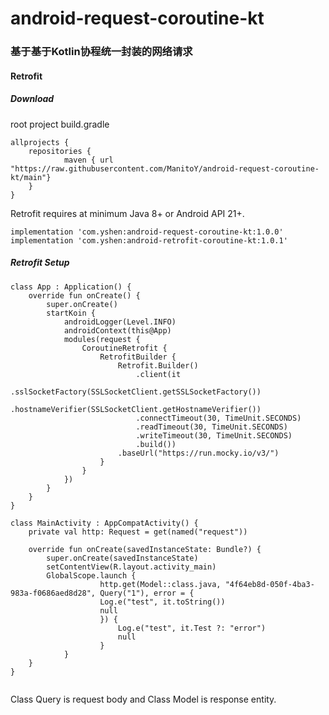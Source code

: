 # android-request-coroutine-kt
### 基于基于Kotlin协程统一封装的网络请求
#### Retrofit
##### Download
root project build.gradle

```
allprojects {  
	repositories {  
			maven { url "https://raw.githubusercontent.com/ManitoY/android-request-coroutine-kt/main"}  
	}  
}  
```
Retrofit requires at minimum Java 8+ or Android API 21+.

```
implementation 'com.yshen:android-request-coroutine-kt:1.0.0'
implementation 'com.yshen:android-retrofit-coroutine-kt:1.0.1'
```
##### Retrofit Setup

```
class App : Application() {
	override fun onCreate() {
		super.onCreate()
		startKoin {
			androidLogger(Level.INFO)
			androidContext(this@App)
			modules(request {
				CoroutineRetrofit {
					RetrofitBuilder {
						Retrofit.Builder()
							.client(it
							.sslSocketFactory(SSLSocketClient.getSSLSocketFactory())
							.hostnameVerifier(SSLSocketClient.getHostnameVerifier())
							.connectTimeout(30, TimeUnit.SECONDS)
							.readTimeout(30, TimeUnit.SECONDS)
							.writeTimeout(30, TimeUnit.SECONDS)
							.build())
						.baseUrl("https://run.mocky.io/v3/")
                    }
                }
            })
        }
    }
}
```

```
class MainActivity : AppCompatActivity() {
	private val http: Request = get(named("request"))

	override fun onCreate(savedInstanceState: Bundle?) {
		super.onCreate(savedInstanceState)
		setContentView(R.layout.activity_main)
		GlobalScope.launch {
            		http.get(Model::class.java, "4f64eb8d-050f-4ba3-983a-f0686aed8d28", Query("1"), error = {
                	Log.e("test", it.toString())
                	null
            		}) {
                		Log.e("test", it.Test ?: "error")
                		null
            		}
        	}
	}
}
        
```
Class Query is request body and Class Model is response entity.
